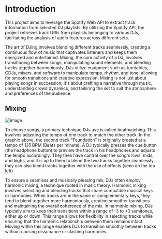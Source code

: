 # Introduction 
This project aims to leverage the Spotify Web API to extract track information from selected DJ playlists. By utilizing the Spotify API, the project retrieves track URIs from playlists belonging to various DJs, facilitating the analysis of audio features across different sets.

The art of DJing involves blending different tracks seamlessly, creating a continuous flow of music that captivates listeners and keeps them energized and entertained.
Mixing, the core activity of a DJ, involves transitioning between songs, manipulating sound elements, and blending tracks together harmoniously. DJs utilize equipment such as turntables, CDJs, mixers, and software to manipulate tempo, rhythm, and tone, allowing for smooth transitions and creative expression. Mixing is not just about playing songs in succession; it's about crafting a narrative through music, understanding crowd dynamics, and tailoring the set to suit the atmosphere and preferences of the audience.

## Mixing
![image](https://github.com/amboym/DJset/assets/162647158/e35b0ceb-0991-4064-8547-03c72f45dfb9)

To choose songs, a primary technique DJs use is called beatmatching. This involves adjusting the tempo of one track to match the other track. In the graphic above, the second track "Foundation" is originally created at a tempo of 135 BPM (Beats per minute). A DJ typically presses the cue button (the headphone button) to preview the track in his headphones and adjusts the tempo accordingly. They then have control over the song's lows, mids, and highs, and it is up to them to blend the two tracks together seamlessly, they can also blend tracks together with the use of effects (seen on the top left)

To ensure a seamless and musically pleasing mix, DJs often employ harmonic mixing, a technique rooted in music theory. Harmonic mixing involves selecting and blending tracks that share compatible musical keys or harmonies. When tracks are in the same or complementary keys, they tend to blend together more harmoniously, creating smoother transitions and maintaining the overall coherence of the mix. In harmonic mixing, DJs typically aim to keep their transitions within a range of -3 to +3 semitones, either up or down. This range allows for flexibility in selecting tracks while ensuring that the harmonic relationship between them remains intact. Moving within this range enables DJs to transition smoothly between tracks without causing dissonance or clashing harmonies. 
